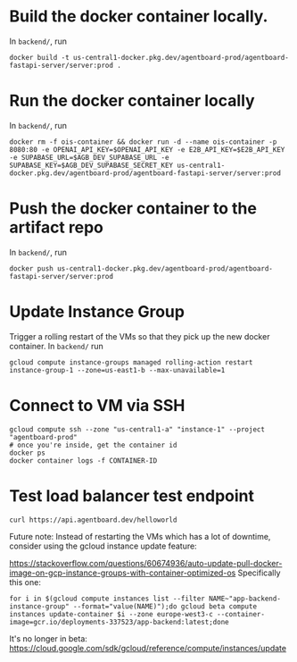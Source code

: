 

# Build the docker container locally. 
In `backend/`, run 
```
docker build -t us-central1-docker.pkg.dev/agentboard-prod/agentboard-fastapi-server/server:prod .
```

# Run the docker container locally
In `backend/`, run 
```
docker rm -f ois-container && docker run -d --name ois-container -p 8080:80 -e OPENAI_API_KEY=$OPENAI_API_KEY -e E2B_API_KEY=$E2B_API_KEY -e SUPABASE_URL=$AGB_DEV_SUPABASE_URL -e SUPABASE_KEY=$AGB_DEV_SUPABASE_SECRET_KEY us-central1-docker.pkg.dev/agentboard-prod/agentboard-fastapi-server/server:prod
```

# Push the docker container to the artifact repo
In `backend/`, run 
```
docker push us-central1-docker.pkg.dev/agentboard-prod/agentboard-fastapi-server/server:prod
```

# Update Instance Group
Trigger a rolling restart of the VMs so that they pick up the new docker container. In `backend/` run
```
gcloud compute instance-groups managed rolling-action restart instance-group-1 --zone=us-east1-b --max-unavailable=1
```

# Connect to VM via SSH
```
gcloud compute ssh --zone "us-central1-a" "instance-1" --project "agentboard-prod"
# once you're inside, get the container id
docker ps
docker container logs -f CONTAINER-ID
```

# Test load balancer test endpoint
```
curl https://api.agentboard.dev/helloworld
```

Future note: Instead of restarting the VMs which has a lot of downtime, consider using the gcloud instance update feature:

https://stackoverflow.com/questions/60674936/auto-update-pull-docker-image-on-gcp-instance-groups-with-container-optimized-os
Specifically this one:
```
for i in $(gcloud compute instances list --filter NAME~"app-backend-instance-group" --format="value(NAME)");do gcloud beta compute instances update-container $i --zone europe-west3-c --container-image=gcr.io/deployments-337523/app-backend:latest;done
```
It's no longer in beta:
https://cloud.google.com/sdk/gcloud/reference/compute/instances/update